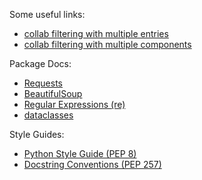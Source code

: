 Some useful links:
* [collab filtering with multiple entries](https://datascience.stackexchange.com/questions/10499/collaborative-filtering-when-multiple-items-are-rated-multiple-times-by-same-use)
* [collab filtering with multiple components](http://www.cs.cmu.edu/~callan/Papers/wits06-nsahoo.pdf)

Package Docs:
* [Requests](https://docs.python-requests.org/en/latest/user/quickstart/)
* [BeautifulSoup](https://www.crummy.com/software/BeautifulSoup/bs4/doc/)
* [Regular Expressions (re)](https://docs.python.org/3/library/re.html#re.compile)
* [dataclasses](https://docs.python.org/3/library/dataclasses.html)

Style Guides:
* [Python Style Guide (PEP 8)](https://www.python.org/dev/peps/pep-0008/#naming-conventions)
* [Docstring Conventions (PEP 257)](https://www.python.org/dev/peps/pep-0257/#:~:text=A%20docstring%20is%20a%20string,%2C%20class%2C%20or%20method%20definition.&text=A%20package%20may%20be%20documented,may%20also%20act%20as%20documentation.)